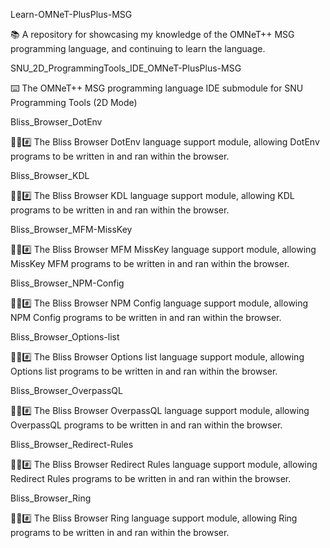 
Learn-OMNeT-PlusPlus-MSG

📚️ A repository for showcasing my knowledge of the OMNeT++ MSG programming language, and continuing to learn the language. 

SNU_2D_ProgrammingTools_IDE_OMNeT-PlusPlus-MSG

⌨️ The OMNeT++ MSG programming language IDE submodule for SNU Programming Tools (2D Mode)

Bliss_Browser_DotEnv

🌳️🌐️#️⃣️ The Bliss Browser DotEnv language support module, allowing DotEnv programs to be written in and ran within the browser.

Bliss_Browser_KDL

🌳️🌐️#️⃣️ The Bliss Browser KDL language support module, allowing KDL programs to be written in and ran within the browser.

Bliss_Browser_MFM-MissKey

🌳️🌐️#️⃣️ The Bliss Browser MFM MissKey language support module, allowing MissKey MFM programs to be written in and ran within the browser.

Bliss_Browser_NPM-Config

🌳️🌐️#️⃣️ The Bliss Browser NPM Config language support module, allowing NPM Config programs to be written in and ran within the browser.

Bliss_Browser_Options-list

🌳️🌐️#️⃣️ The Bliss Browser Options list language support module, allowing Options list programs to be written in and ran within the browser.

Bliss_Browser_OverpassQL

🌳️🌐️#️⃣️ The Bliss Browser OverpassQL language support module, allowing OverpassQL programs to be written in and ran within the browser.

Bliss_Browser_Redirect-Rules

🌳️🌐️#️⃣️ The Bliss Browser Redirect Rules language support module, allowing Redirect Rules programs to be written in and ran within the browser.

Bliss_Browser_Ring

🌳️🌐️#️⃣️ The Bliss Browser Ring language support module, allowing Ring programs to be written in and ran within the browser.

